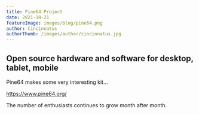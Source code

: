 ```yaml
---
title: Pine64 Project
date: 2021-10-21
featureImage: images/blog/pine64.png
author: Cincinnatus
authorThumb: /images/author/cincinnatus.jpg  
---
```


## Open source hardware and software for desktop, tablet, mobile

Pine64 makes some very interesting kit...

https://www.pine64.org/

The number of enthusiasts continues to grow month after month.